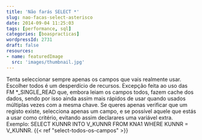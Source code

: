 ```yaml
---
title: 'Não farás SELECT *'
slug: nao-facas-select-asterisco
date: 2014-09-04 11:25:03
tags: [performance, sql]
categories: [boaspracticas]
wordpressId: 2731
draft: false
resources:
- name: featuredImage
  src: 'images/thumbnail.jpg'
---
```

Tenta seleccionar sempre apenas os campos que vais realmente usar. Escolher todos é um desperdício de recursos. Excepção feita ao uso das FM *_SINGLE_READ que, embora leiam os campos todos, fazem cache dos dados, sendo por isso ainda assim mais rápidos de usar quando usados múltiplas vezes com a mesma chave.
Se queres apenas verificar que um registo existe, selecciona apenas um campo, e se possível aquele que estás a usar como critério, evitando assim declarares uma variável extra. Exemplo: SELECT KUNNR INTO V_KUNNR FROM KNA1 WHERE KUNNR = V_KUNNR.
{{< ref "select-todos-os-campos" >}}
